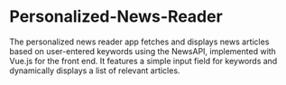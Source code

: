 # Personalized-News-Reader
The personalized news reader app fetches and displays news articles based on user-entered keywords using the NewsAPI, implemented with Vue.js for the front end. It features a simple input field for keywords and dynamically displays a list of relevant articles.
